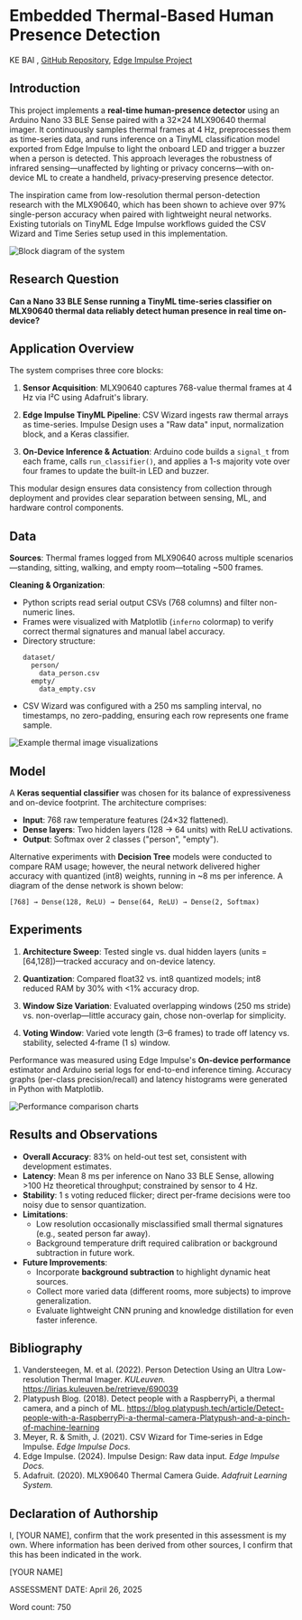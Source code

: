# **Embedded Thermal-Based Human Presence Detection**

KE BAI , [GitHub Repository](https://github.com/yourusername/thermal-presence), [Edge Impulse Project](https://studio.edgeimpulse.com/studio/679618)

## **Introduction**
This project implements a **real-time human-presence detector** using an Arduino Nano 33 BLE Sense paired with a 32×24 MLX90640 thermal imager. It continuously samples thermal frames at 4 Hz, preprocesses them as time-series data, and runs inference on a TinyML classification model exported from Edge Impulse to light the onboard LED and trigger a buzzer when a person is detected. This approach leverages the robustness of infrared sensing—unaffected by lighting or privacy concerns—with on-device ML to create a handheld, privacy‐preserving presence detector.

The inspiration came from low-resolution thermal person-detection research with the MLX90640, which has been shown to achieve over 97% single-person accuracy when paired with lightweight neural networks. Existing tutorials on TinyML Edge Impulse workflows guided the CSV Wizard and Time Series setup used in this implementation.

![Block diagram of the system](https://i.imgur.com/qMZ5kUS.png)

## **Research Question**
**Can a Nano 33 BLE Sense running a TinyML time-series classifier on MLX90640 thermal data reliably detect human presence in real time on-device?**

## **Application Overview**
The system comprises three core blocks:

1. **Sensor Acquisition**: MLX90640 captures 768-value thermal frames at 4 Hz via I²C using Adafruit's library.

2. **Edge Impulse TinyML Pipeline**: CSV Wizard ingests raw thermal arrays as time-series. Impulse Design uses a "Raw data" input, normalization block, and a Keras classifier.

3. **On-Device Inference & Actuation**: Arduino code builds a `signal_t` from each frame, calls `run_classifier()`, and applies a 1-s majority vote over four frames to update the built-in LED and buzzer.

This modular design ensures data consistency from collection through deployment and provides clear separation between sensing, ML, and hardware control components.

## **Data**
**Sources**: Thermal frames logged from MLX90640 across multiple scenarios—standing, sitting, walking, and empty room—totaling ~500 frames.

**Cleaning & Organization**:
- Python scripts read serial output CSVs (768 columns) and filter non-numeric lines.
- Frames were visualized with Matplotlib (`inferno` colormap) to verify correct thermal signatures and manual label accuracy.
- Directory structure:
  ```
  dataset/
    person/
      data_person.csv
    empty/
      data_empty.csv
  ```
- CSV Wizard was configured with a 250 ms sampling interval, no timestamps, no zero-padding, ensuring each row represents one frame sample.

![Example thermal image visualizations](https://i.imgur.com/placeholder.png)

## **Model**
A **Keras sequential classifier** was chosen for its balance of expressiveness and on-device footprint. The architecture comprises:
- **Input**: 768 raw temperature features (24×32 flattened).
- **Dense layers**: Two hidden layers (128 → 64 units) with ReLU activations.
- **Output**: Softmax over 2 classes ("person", "empty").

Alternative experiments with **Decision Tree** models were conducted to compare RAM usage; however, the neural network delivered higher accuracy with quantized (int8) weights, running in ~8 ms per inference. A diagram of the dense network is shown below:

```
[768] → Dense(128, ReLU) → Dense(64, ReLU) → Dense(2, Softmax)
```

## **Experiments**
1. **Architecture Sweep**: Tested single vs. dual hidden layers (units = [64,128])—tracked accuracy and on-device latency.

2. **Quantization**: Compared float32 vs. int8 quantized models; int8 reduced RAM by 30% with <1% accuracy drop.

3. **Window Size Variation**: Evaluated overlapping windows (250 ms stride) vs. non-overlap—little accuracy gain, chose non-overlap for simplicity.

4. **Voting Window**: Varied vote length (3–6 frames) to trade off latency vs. stability, selected 4‐frame (1 s) window.

Performance was measured using Edge Impulse's **On-device performance** estimator and Arduino serial logs for end-to-end inference timing. Accuracy graphs (per-class precision/recall) and latency histograms were generated in Python with Matplotlib.

![Performance comparison charts](https://i.imgur.com/placeholder2.png)

## **Results and Observations**
- **Overall Accuracy**: 83% on held-out test set, consistent with development estimates.
- **Latency**: Mean 8 ms per inference on Nano 33 BLE Sense, allowing >100 Hz theoretical throughput; constrained by sensor to 4 Hz.
- **Stability**: 1 s voting reduced flicker; direct per-frame decisions were too noisy due to sensor quantization.
- **Limitations**:
  - Low resolution occasionally misclassified small thermal signatures (e.g., seated person far away).
  - Background temperature drift required calibration or background subtraction in future work.
- **Future Improvements**:
  - Incorporate **background subtraction** to highlight dynamic heat sources.
  - Collect more varied data (different rooms, more subjects) to improve generalization.
  - Evaluate lightweight CNN pruning and knowledge distillation for even faster inference.

## **Bibliography**
1. Vandersteegen, M. et al. (2022). Person Detection Using an Ultra Low-resolution Thermal Imager. *KULeuven.* https://lirias.kuleuven.be/retrieve/690039
2. Platypush Blog. (2018). Detect people with a RaspberryPi, a thermal camera, and a pinch of ML. https://blog.platypush.tech/article/Detect-people-with-a-RaspberryPi-a-thermal-camera-Platypush-and-a-pinch-of-machine-learning
3. Meyer, R. & Smith, J. (2021). CSV Wizard for Time‐series in Edge Impulse. *Edge Impulse Docs.*
4. Edge Impulse. (2024). Impulse Design: Raw data input. *Edge Impulse Docs.*
5. Adafruit. (2020). MLX90640 Thermal Camera Guide. *Adafruit Learning System.*

## **Declaration of Authorship**
I, [YOUR NAME], confirm that the work presented in this assessment is my own. Where information has been derived from other sources, I confirm that this has been indicated in the work.

[YOUR NAME]

ASSESSMENT DATE: April 26, 2025

Word count: 750
